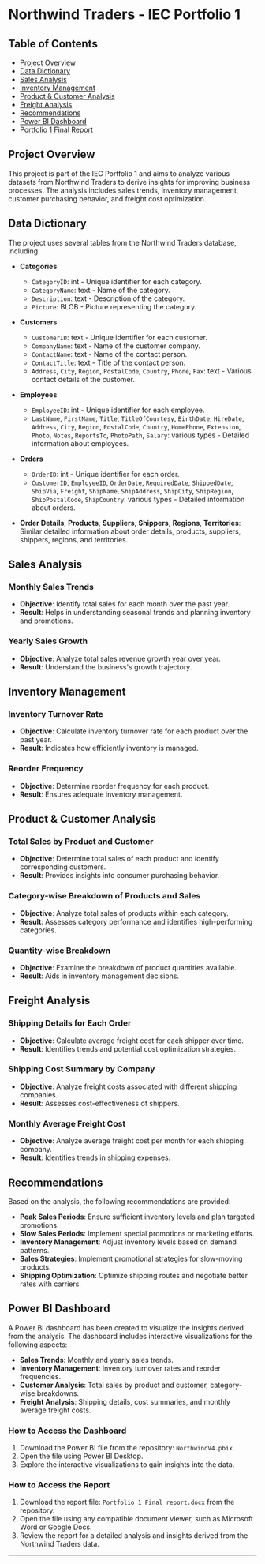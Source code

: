 
# Northwind Traders - IEC Portfolio 1

## Table of Contents
- [Project Overview](#project-overview)
- [Data Dictionary](#data-dictionary)
- [Sales Analysis](#sales-analysis)
- [Inventory Management](#inventory-management)
- [Product & Customer Analysis](#product--customer-analysis)
- [Freight Analysis](#freight-analysis)
- [Recommendations](#recommendations)
- [Power BI Dashboard](#power-bi-dashboard)
- [Portfolio 1 Final Report](#portfolio-1-final-report)

## Project Overview
This project is part of the IEC Portfolio 1 and aims to analyze various datasets from Northwind Traders to derive insights for improving business processes. The analysis includes sales trends, inventory management, customer purchasing behavior, and freight cost optimization.

## Data Dictionary
The project uses several tables from the Northwind Traders database, including:

- **Categories**
  - `CategoryID`: int - Unique identifier for each category.
  - `CategoryName`: text - Name of the category.
  - `Description`: text - Description of the category.
  - `Picture`: BLOB - Picture representing the category.

- **Customers**
  - `CustomerID`: text - Unique identifier for each customer.
  - `CompanyName`: text - Name of the customer company.
  - `ContactName`: text - Name of the contact person.
  - `ContactTitle`: text - Title of the contact person.
  - `Address`, `City`, `Region`, `PostalCode`, `Country`, `Phone`, `Fax`: text - Various contact details of the customer.

- **Employees**
  - `EmployeeID`: int - Unique identifier for each employee.
  - `LastName`, `FirstName`, `Title`, `TitleOfCourtesy`, `BirthDate`, `HireDate`, `Address`, `City`, `Region`, `PostalCode`, `Country`, `HomePhone`, `Extension`, `Photo`, `Notes`, `ReportsTo`, `PhotoPath`, `Salary`: various types - Detailed information about employees.

- **Orders**
  - `OrderID`: int - Unique identifier for each order.
  - `CustomerID`, `EmployeeID`, `OrderDate`, `RequiredDate`, `ShippedDate`, `ShipVia`, `Freight`, `ShipName`, `ShipAddress`, `ShipCity`, `ShipRegion`, `ShipPostalCode`, `ShipCountry`: various types - Detailed information about orders.

- **Order Details**, **Products**, **Suppliers**, **Shippers**, **Regions**, **Territories**: Similar detailed information about order details, products, suppliers, shippers, regions, and territories.

## Sales Analysis
### Monthly Sales Trends
- **Objective**: Identify total sales for each month over the past year.
- **Result**: Helps in understanding seasonal trends and planning inventory and promotions.

### Yearly Sales Growth
- **Objective**: Analyze total sales revenue growth year over year.
- **Result**: Understand the business's growth trajectory.

## Inventory Management
### Inventory Turnover Rate
- **Objective**: Calculate inventory turnover rate for each product over the past year.
- **Result**: Indicates how efficiently inventory is managed.

### Reorder Frequency
- **Objective**: Determine reorder frequency for each product.
- **Result**: Ensures adequate inventory management.

## Product & Customer Analysis
### Total Sales by Product and Customer
- **Objective**: Determine total sales of each product and identify corresponding customers.
- **Result**: Provides insights into consumer purchasing behavior.

### Category-wise Breakdown of Products and Sales
- **Objective**: Analyze total sales of products within each category.
- **Result**: Assesses category performance and identifies high-performing categories.

### Quantity-wise Breakdown
- **Objective**: Examine the breakdown of product quantities available.
- **Result**: Aids in inventory management decisions.

## Freight Analysis
### Shipping Details for Each Order
- **Objective**: Calculate average freight cost for each shipper over time.
- **Result**: Identifies trends and potential cost optimization strategies.

### Shipping Cost Summary by Company
- **Objective**: Analyze freight costs associated with different shipping companies.
- **Result**: Assesses cost-effectiveness of shippers.

### Monthly Average Freight Cost
- **Objective**: Analyze average freight cost per month for each shipping company.
- **Result**: Identifies trends in shipping expenses.

## Recommendations
Based on the analysis, the following recommendations are provided:
- **Peak Sales Periods**: Ensure sufficient inventory levels and plan targeted promotions.
- **Slow Sales Periods**: Implement special promotions or marketing efforts.
- **Inventory Management**: Adjust inventory levels based on demand patterns.
- **Sales Strategies**: Implement promotional strategies for slow-moving products.
- **Shipping Optimization**: Optimize shipping routes and negotiate better rates with carriers.

## Power BI Dashboard
A Power BI dashboard has been created to visualize the insights derived from the analysis. The dashboard includes interactive visualizations for the following aspects:
- **Sales Trends**: Monthly and yearly sales trends.
- **Inventory Management**: Inventory turnover rates and reorder frequencies.
- **Customer Analysis**: Total sales by product and customer, category-wise breakdowns.
- **Freight Analysis**: Shipping details, cost summaries, and monthly average freight costs.

### How to Access the Dashboard
1. Download the Power BI file from the repository: `NorthwindV4.pbix`.
2. Open the file using Power BI Desktop.
3. Explore the interactive visualizations to gain insights into the data.

### How to Access the Report
1. Download the report file: `Portfolio 1 Final report.docx` from the repository.
2. Open the file using any compatible document viewer, such as Microsoft Word or Google Docs.
3. Review the report for a detailed analysis and insights derived from the Northwind Traders data.

---


